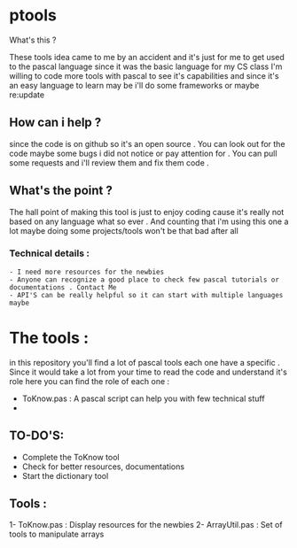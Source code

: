 # ptools 

What's this ?

These  tools idea came to me by an accident and it's just for me to get used to the pascal language since it was the basic language for my CS class 
I'm willing to code  more tools with pascal to see it's capabilities and since it's an easy language to learn may be i'll do some frameworks or maybe re:update
## How can i help ? 
since the code is on github so it's an open source . You can look out for the code maybe some bugs i did not notice or pay attention for . 
You can pull some requests and i'll review them and fix them code . 
## What's the point ?
The hall point of making this tool is just to enjoy coding cause it's really not based on any language what so ever . And counting that i'm using this one a lot
maybe doing some projects/tools won't be that bad after all 
### Technical details : 
	- I need more resources for the newbies 
	- Anyone can recognize a good place to check few pascal tutorials or documentations . Contact Me 
	- API'S can be really helpful so it can start with multiple languages maybe



# The tools : 
in this repository you'll find a lot of pascal tools each one have a specific . Since it would take a lot from your time to read the code and understand it's role
here you can find the role of each one : 

- ToKnow.pas : A pascal script can help you with few technical stuff 
-

## TO-DO'S: 
- Complete the ToKnow tool
- Check for better resources,  documentations 
- Start the dictionary tool 

## Tools : 
1- ToKnow.pas : Display resources for the newbies 
2- ArrayUtil.pas : Set of tools to manipulate arrays 

